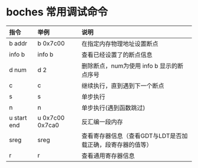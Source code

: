 # boches 常用调试命令

|    指令    |     举例      |      说明      |
|:----------|:--------------|:--------------|
|b addr     | b 0x7c00      |在指定内存物理地址设置断点	|
|info b     | info b        |查看已经设置了的断点信息	|
|d num      | d 2           |删除断点，num为使用 info b 显示的断点序号|
|c          | c             |继续执行，直到遇到下一个断点|
|s          | s             |单步执行				|
|n          | n             |单步执行(遇到函数跳过)	|
|u start end| u 0x7c00 0x7ca0| 反汇编一段内存		  |
|sreg       | sreg          |查看寄存器信息（查看GDT与LDT是否加载正确，段寄存器的值等）|
|r          |r              |查看通用寄存器信息		|
